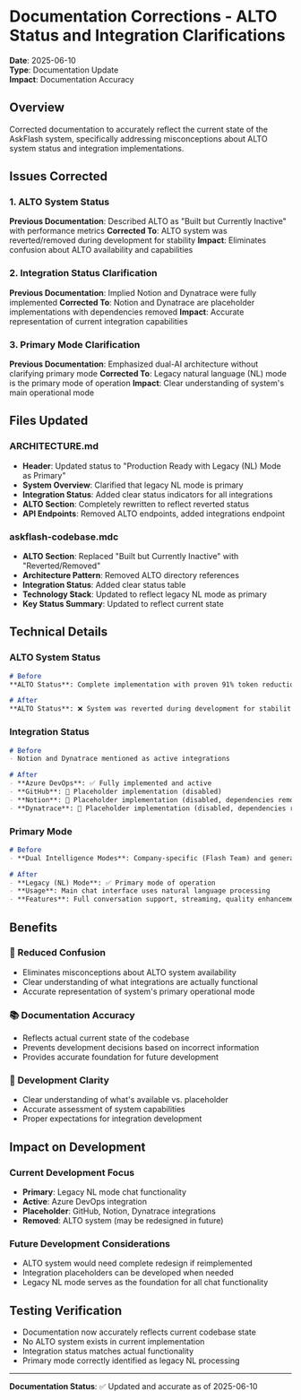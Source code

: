 # Documentation Corrections - ALTO Status and Integration Clarifications

**Date**: 2025-06-10  
**Type**: Documentation Update  
**Impact**: Documentation Accuracy

## Overview
Corrected documentation to accurately reflect the current state of the AskFlash system, specifically addressing misconceptions about ALTO system status and integration implementations.

## Issues Corrected

### 1. ALTO System Status
**Previous Documentation**: Described ALTO as "Built but Currently Inactive" with performance metrics
**Corrected To**: ALTO system was reverted/removed during development for stability
**Impact**: Eliminates confusion about ALTO availability and capabilities

### 2. Integration Status Clarification
**Previous Documentation**: Implied Notion and Dynatrace were fully implemented
**Corrected To**: Notion and Dynatrace are placeholder implementations with dependencies removed
**Impact**: Accurate representation of current integration capabilities

### 3. Primary Mode Clarification
**Previous Documentation**: Emphasized dual-AI architecture without clarifying primary mode
**Corrected To**: Legacy natural language (NL) mode is the primary mode of operation
**Impact**: Clear understanding of system's main operational mode

## Files Updated

### ARCHITECTURE.md
- **Header**: Updated status to "Production Ready with Legacy (NL) Mode as Primary"
- **System Overview**: Clarified that legacy NL mode is primary
- **Integration Status**: Added clear status indicators for all integrations
- **ALTO Section**: Completely rewritten to reflect reverted status
- **API Endpoints**: Removed ALTO endpoints, added integrations endpoint

### askflash-codebase.mdc
- **ALTO Section**: Replaced "Built but Currently Inactive" with "Reverted/Removed"
- **Architecture Pattern**: Removed ALTO directory references
- **Integration Status**: Added clear status table
- **Technology Stack**: Updated to reflect legacy NL mode as primary
- **Key Status Summary**: Updated to reflect current state

## Technical Details

### ALTO System Status
```markdown
# Before
**ALTO Status**: Complete implementation with proven 91% token reduction and 55% speed improvements, temporarily removed from production API for stability during active development.

# After  
**ALTO Status**: ❌ System was reverted during development for stability. No ALTO system currently exists in the codebase.
```

### Integration Status
```markdown
# Before
- Notion and Dynatrace mentioned as active integrations

# After
- **Azure DevOps**: ✅ Fully implemented and active
- **GitHub**: 🔧 Placeholder implementation (disabled)
- **Notion**: 🔧 Placeholder implementation (disabled, dependencies removed)
- **Dynatrace**: 🔧 Placeholder implementation (disabled, dependencies removed)
```

### Primary Mode
```markdown
# Before
- **Dual Intelligence Modes**: Company-specific (Flash Team) and general AI assistance

# After
- **Legacy (NL) Mode**: ✅ Primary mode of operation
- **Usage**: Main chat interface uses natural language processing
- **Features**: Full conversation support, streaming, quality enhancement
```

## Benefits

### 🎯 Reduced Confusion
- Eliminates misconceptions about ALTO system availability
- Clear understanding of what integrations are actually functional
- Accurate representation of system's primary operational mode

### 📚 Documentation Accuracy
- Reflects actual current state of the codebase
- Prevents development decisions based on incorrect information
- Provides accurate foundation for future development

### 🔧 Development Clarity
- Clear understanding of what's available vs. placeholder
- Accurate assessment of system capabilities
- Proper expectations for integration development

## Impact on Development

### Current Development Focus
- **Primary**: Legacy NL mode chat functionality
- **Active**: Azure DevOps integration
- **Placeholder**: GitHub, Notion, Dynatrace integrations
- **Removed**: ALTO system (may be redesigned in future)

### Future Development Considerations
- ALTO system would need complete redesign if reimplemented
- Integration placeholders can be developed when needed
- Legacy NL mode serves as the foundation for all chat functionality

## Testing Verification
- Documentation now accurately reflects current codebase state
- No ALTO system exists in current implementation
- Integration status matches actual functionality
- Primary mode correctly identified as legacy NL processing

---

**Documentation Status**: ✅ Updated and accurate as of 2025-06-10 